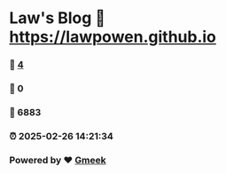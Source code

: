 # Law's Blog :link: https://lawpowen.github.io 
### :page_facing_up: [4](https://lawpowen.github.io/tag.html) 
### :speech_balloon: 0 
### :hibiscus: 6883 
### :alarm_clock: 2025-02-26 14:21:34 
### Powered by :heart: [Gmeek](https://github.com/Meekdai/Gmeek)
